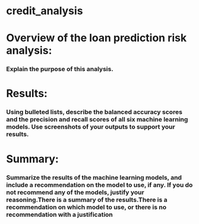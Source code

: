 # credit_analysis
# Overview of the loan prediction risk analysis: 
### Explain the purpose of this analysis.

# Results: 
### Using bulleted lists, describe the balanced accuracy scores and the precision and recall scores of all six machine learning models. Use screenshots of your outputs to support your results.


# Summary: 
### Summarize the results of the machine learning models, and include a recommendation on the model to use, if any. If you do not recommend any of the models, justify your reasoning.There is a summary of the results.There is a recommendation on which model to use, or there is no recommendation with a justification


